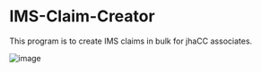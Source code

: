 # IMS-Claim-Creator
This program is to create IMS claims in bulk for jhaCC associates.

![image](https://github.com/crdson93/IMS-Claim-Creator/assets/130524207/e6fe0cef-fdda-497a-8c2d-712c88653d9c)
